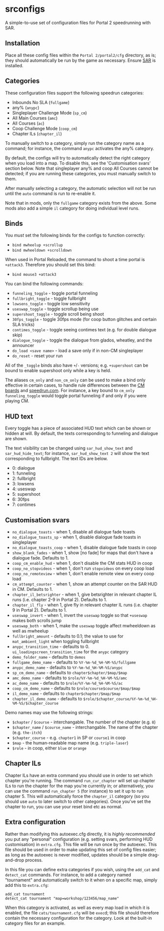 # srconfigs

A simple-to-use set of configuration files for Portal 2 speedrunning with SAR.

## Installation

Place all these config files within the `Portal 2/portal2/cfg` directory, as is;
they should automatically be run by the game as necessary. Ensure [SAR] is
installed.

[SAR]: https://github.com/p2sr/SourceAutoRecord

## Categories

These configuration files support the following speedrun categories:
- Inbounds No SLA (`fullgame`)
- any% (`anypc`)
- Singleplayer Challenge Mode (`sp_cm`)
- All Main Courses (`amc`)
- All Courses (`ac`)
- Coop Challenge Mode (`coop_cm`)
- Chapter ILs (`chapter_il`)

To manually switch to a category, simply run the category name as a
command; for instance, the command `anypc` activates the any% category.

By default, the configs will try to automatically detect the right
category when you load into a map. To disable this, see the
'Customisation svars' section below. Note that singleplayer any% and
coop All Courses cannot be detected; if you are running these
categories, you must manually switch to them.

After manually selecting a category, the automatic selection will not be
run until the `auto` command is run to re-enable it.

Note that in mods, only the `fullgame` category exists from the above.
Some mods also add a simple `il` category for doing individual level
runs.

## Binds

You *must* set the following binds for the configs to function
correctly:
- `bind mwheelup +scrollup`
- `bind mwheeldown +scrolldown`

When used in Portal Reloaded, the command to shoot a time portal is `+attack3`. Therefore you should set this bind:
- `bind mouse3 +attack3`

You can bind the following commands:
- `funneling_toggle` - toggle portal funneling
- `fullbright_toggle` - toggle fullbright
- `lowsens_toggle` - toggle low sensitivity
- `useswap_toggle` - toggle scrollup being use
- `supershoot_toggle` - toggle scroll being shoot
- `30fps_toggle` - toggle 30fps mode (for coop button glitches and certain SLA tricks)
- `contimes_toggle` - toggle seeing contimes text (e.g. for double dialogue skip)
- `dialogue_toggle` - toggle the dialogue from glados, wheatley, and the announcer
- `do_load <save name>` - load a save only if in non-CM singleplayer
- `do_reset` - reset your run

All of the `_toggle` binds also have `+`/`-` versions; e.g.
`+supershoot` can be bound to enable supershoot only while a key is
held.

The aliases `cm_only` and `non_cm_only` can be used to make a bind only
effective in certain cases, to handle rule differences between the
[CM boards] and [speedrun.com]. For instance, a key bound to `cm_only
funneling_toggle` would toggle portal funneling if and only if you were
playing CM.

[CM boards]: https://board.portal2.sr
[speedrun.com]: https://speedrun.com/portal_2

## HUD text

Every toggle has a piece of associated HUD text which can be shown or
hidden at will. By default, the texts corresponding to funneling and
dialogue are shown.

The text visibility can be changed using `sar_hud_show_text` and
`sar_hud_hide_text`; for instance, `sar_hud_show_text 2` will show the
text corresponding to fullbright. The text IDs are below.

- 0: dialogue
- 1: funneling
- 2: fullbright
- 3: lowsens
- 4: useswap
- 5: supershoot
- 6: 30fps
- 7: contimes

## Customisation svars

- `no_dialogue_toasts`      - when 1, disable all dialogue fade toasts
- `no_dialogue_toasts_sp`   - when 1, disable dialogue fade toasts in singleplayer
- `no_dialogue_toasts_coop` - when 1, disable dialogue fade toasts in coop
- `show_blank_fades`        - when 1, show [no fade] for maps that don't have a dialogue fade. Defaults to 1.
- `coop_cm_enable_hud`      - when 1, don't disable the CM stats HUD in coop
- `coop_no_stopvideos`      - when 1, don't run `stopvideos` on every coop load
- `coop_no_remoteview`      - when 1, don't enable remote view on every coop load
- `cm_attempt_counter`      - when 1, show an attempt counter on the SAR HUD in CM. Defaults to 1.
- `chapter_il_betsrighter`  - when 1, give betsrighter in relevant chapter IL runs (i.e. chapter 2-9 in Portal 2). Defaults to 1.
- `chapter_il_fly`          - when 1, give fly in relevant chapter IL runs (i.e. chapter 9 in Portal 2). Defaults to 1.
- `useswap_invert`          - when 1, invert the `useswap` toggle so that `+useswap` makes both scrolls jump
- `useswap_both`            - when 1, make the `useswap` toggle affect mwheeldown as well as mwheelup
- `fullbright_amount`       - defaults to 0.1; the value to use for `mat_ambient_light` when toggling fullbright
- `anypc_transition_time`   - defaults to 0. `ui_loadingscreen_transition_time` for the `anypc` category
- `demo_folder_name`        - defaults to `demos`
- `fullgame_demo_name`      - defaults to `%Y-%m-%d_%H-%M-%S/fullgame`
- `anypc_demo_name`         - defaults to `%Y-%m-%d_%H-%M-%S/anypc`
- `sp_cm_demo_name`         - defaults to `chapter$chapter/$map/$map`
- `amc_demo_name`           - defaults to `$role/%Y-%m-%d_%H-%M-%S/amc`
- `ac_demo_name`            - defaults to `$role/%Y-%m-%d_%H-%M-%S/ac`
- `coop_cm_demo_name`       - defaults to `$role/course$course/$map/$map`
- `il_demo_name`            - defaults to `chapter$chapter/$map/$map`
- `chapter_il_demo_name`    - defaults to `$role/$chapter_course/%Y-%m-%d_%H-%M-%S/$chapter_course`

Demo names may use the following strings:
- `$chapter` / `$course` - interchangable. The number of the chapter (e.g. `8`)
- `$chapter_name` / `$course_name` - interchangable. The name of the chapter (e.g. `the-itch`)
- `$chapter_course` - e.g. `chapter1` in SP or `course1` in coop
- `$map` - the human-readable map name (e.g. `triple-laser`)
- `$role` - in coop, either `blue` or `orange`

## Chapter ILs

Chapter ILs have an extra command you should use in order to set which
chapter you're running. The command `run_cur_chapter` will set up
chapter ILs to run the chapter for the map you're currently in; or
alternatively, you can use the command `run_chapter 5` (for instance) to
set it up to run chapter 5. This will automatically force the
`chapter_il` category (so you should use `auto` to later switch to other
categories). Once you've set the chapter to run, you can use your reset
bind etc as normal.

## Extra configuration

Rather than modifying this autoexec.cfg directly, it is *highly
recommended* you put any "personal" configuration (e.g. setting svars,
performing HUD customisation) in `extra.cfg`. This file will be run
once by the autoexec. This file should be used in order to make updating
this set of config files easier; as long as the autoexec is never
modified, updates should be a simple drag-and-drop process.

In this file you can define extra categories if you wish, using the
`add_cat` and `detect_cat` commands. For instance, to add a category
named "tournament" and automatically switch to it when on a specific
map, simply add this to `extra.cfg`:

	add_cat tournament
	detect_cat tournament "map=workshop/123456/map_name"

When this category is activated, as well as every map load in which it
is enabled, the file `cats/tournament.cfg` will be `exec`d; this file
should therefore contain the necessary configuration for the category.
Look at the built-in category files for an example.
